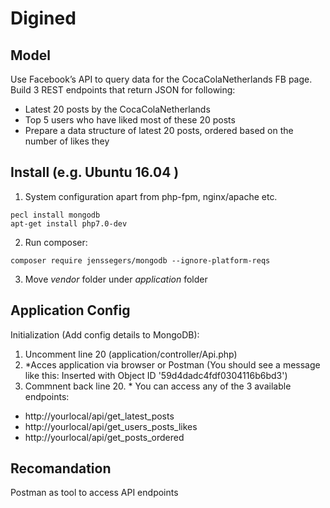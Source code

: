 # Digined

## Model 

Use	Facebook’s API	to query	data for the CocaColaNetherlands FB page. Build	3	REST endpoints that return JSON for following:
- Latest	20	posts	by	the	CocaColaNetherlands
- Top	5	users	who	have	liked	most	of	these	20	posts
- Prepare	a	data	structure	of	latest	20	posts,	ordered	based	on	the	number	of	likes	they	

## Install (e.g. Ubuntu 16.04 )

1. System configuration apart from php-fpm, nginx/apache etc.
```shell
pecl install mongodb
apt-get install php7.0-dev
```
2. Run composer:
```shell
composer require jenssegers/mongodb --ignore-platform-reqs
```
3. Move *vendor* folder under *application* folder

## Application Config

Initialization (Add config details to MongoDB): 
1. Uncomment line 20 (application/controller/Api.php)
2. \*Acces application via browser or Postman (You should see a message like this: Inserted with Object ID '59d4dadc4fdf0304116b6bd3')
3. Commnent back line 20.
\* You can access any of the 3 available endpoints: 
  - http://yourlocal/api/get_latest_posts 
  - http://yourlocal/api/get_users_posts_likes
  - http://yourlocal/api/get_posts_ordered

## Recomandation
Postman as tool to access API endpoints




